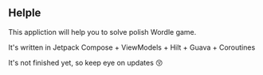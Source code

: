 ## Helple

This appliction will help you to solve polish Wordle game.

It's written in Jetpack Compose + ViewModels + Hilt + Guava + Coroutines

It's not finished yet, so keep eye on updates :kissing_closed_eyes:
